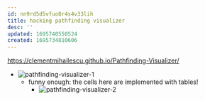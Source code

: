 ```yaml
---
id: nn9rd5d5vfuo8r4s4v33lih
title: hacking pathfinding visualizer
desc: ''
updated: 1695740550524
created: 1695734810606
---
```


https://clementmihailescu.github.io/Pathfinding-Visualizer/

- ![pathfinding-visualizer-1](/assets/images/pathfinding-visualizer-1.png)
  - funny enough: the cells here are implemented with tables!
    - ![pathfinding-visualizer-2](/assets/images/pathfinding-visualizer-2.png)

